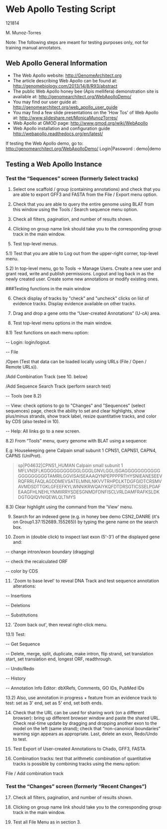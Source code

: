 # Web Apollo Testing Script

121814

M. Munoz-Torres

Note: The following steps are meant for testing purposes only, not for training manual annotators.

## Web Apollo General Information
- The Web Apollo website:
http://GenomeArchitect.org
- The article describing Web Apollo can be found at:  
http://genomebiology.com/2013/14/8/R93/abstract
- The public Web Apollo honey bee (Apis mellifera) demonstration site is available at: 
http://genomearchitect.org/WebApolloDemo/
- You may find our user guide at:
http://genomearchitect.org/web_apollo_user_guide
- You may find a few slide presentations on the 'How Tos' of Web Apollo at:
http://www.slideshare.net/MonicaMunozTorres/
- Web Apollo at GMOD page: 
http://www.gmod.org/wiki/WebApollo 
- Web Apollo installation and configuration guide
http://webapollo.readthedocs.org/en/latest/

If testing the Web Apollo demo, go to: http://genomearchitect.org/WebApolloDemo/ 
Login|Password : demo|demo


## Testing a Web Apollo Instance

### Test the “Sequences” screen (formerly Select tracks)

1) Select one scaffold / group (containing annotations) and check that you are able to export GFF3 and FASTA from the File / Export menu option.

2) Check that you are able to query the entire genome using BLAT from this window using the Tools / Search sequence menu option.

3) Check all filters, pagination, and number of results shown.

4) Clicking on group name link should take you to the corresponding group track in the main window.

5) Test top-level menus.

5.1) Test that you are able to Log out from the upper-right corner, top-level menu.

5.2) In top-level menu, go to Tools -> Manage Users. Create a new user and grant read, write and publish permissions. Logout and log back in as the newly created user. Create some new annotations or modify existing ones.

###Testing functions in the main window

6) Check display of tracks by "check" and "uncheck" clicks on list of evidence tracks. Display evidence available on other tracks. 

7) Drag and drop a gene onto the “User-created Annotations” (U-cA) area.

8) Test top-level menu options in the main window.

8.1) Test functions on each menu option:

-- Login: login/logout. 

-- File 

   /Open (Test that data can be loaded locally using URLs (File / Open / Remote URLs)).

   /Add Combination Track (see 10. below)

   /Add Sequence Search Track (perform search test)

-- Tools (see 8.2)

-- View: check options to go to "Changes" and "Sequences" (select sequences) page, check the ability to set and clear highlights, show plus/minus strands, show track label, resize quantitative tracks, and color by CDS (also tested in 10).

-- Help: All links go to a new screen.

8.2) From “Tools” menu, query genome with BLAT using a sequence: 

E.g: Housekeeping gene Calpain small subunit 1 CPNS1, CAPNS1, CAPN4, CAPNS (UniProt).

>sp|P04632|CPNS1_HUMAN Calpain small subunit 1 MFLVNSFLKGGGGGGGGGGGLGGGLGNVLGGLISGAGGGGGGGGGGGGGGGGGGGGTAMRILGGVISAISEAAAQYNPEPPPPRTHYSNIEANESEEVRQFRRLFAQLAGDDMEVSATELMNILNKVVTRHPDLKTDGFGIDTCRSMVAVMDSDTTGKLGFEEFKYLWNNIKRWQAIYKQFDTDRSGTICSSELPGAFEAAGFHLNEHLYNMIIRRYSDESGNMDFDNFISCLVRLDAMFRAFKSLDKDGTGQIQVNIQEWLQLTMYS

8.3) Clear highlight using the command from the 'View' menu.

9) Search for an indexed gene (e.g. in honey bee demo CSN2_DANRE (it's on Group1.37:152689..155265)) by typing the gene name on the search box. 

10) Zoom in (double click) to inspect last exon (5'-3') of the displayed gene and:

-- change intron/exon boundary (dragging)

-- check the recalculated ORF

-- color by CDS

11) 'Zoom to base level' to reveal DNA Track and test sequence annotation alterations: 

-- Insertions 

-- Deletions 

-- Substitutions

12) 'Zoom back out', then reveal right-click menu. 

13.1) Test: 

-- Get Sequence

-- Delete, merge, split, duplicate, make intron, flip strand, set translation start, set translation end, longest ORF, readthrough. 

-- Undo/Redo

-- History

-- Annotation Info Editor: dbXRefs, Comments, GO IDs, PubMed IDs

13.2) Also, use annotation in progress + feature from an evidence track to test: set as 3' end, set as 5' end, set both ends.

14) Check that the URL can be used for sharing work (on a different browser): bring up different browser window and paste the shared URL. Check real-time update by dragging and dropping another exon to the model on the left (same strand); check that “non-canonical boundaries” warning sign appears as appropriate. Last, delete an exon, Redo/Undo to test. 

15) Test Export of User-created Annotations to Chado, GFF3, FASTA

16) Combination tracks: test that arithmetic combination of quantitative tracks is possible by combining tracks using the menu option: 

File / Add combination track


### Test the “Changes” screen (formerly “Recent Changes”)

17) Check all filters, pagination, and number of results shown.

18) Clicking on group name link should take you to the corresponding group track in the main window.

19) Test all File Menu as in section 3.

<!--
### Test Bulk-Update

13) Click on "Changes"  Verify that we can select all / none / displayed and paginate

14) Verify that, if "Status" is enabled, we can update the status for multiple selected.

15) Verify that we can delete multiple selected types.   If a gene is deleted, the sub-features should also be deleted.   Should a gene exist without sub-features?

16) Select features across multiple tracks and confirm above bulk updates.
-->
